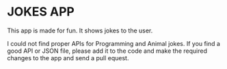 # JOKES APP

This app is made for fun. It shows jokes to the user.

I could not find proper APIs for Programming and Animal jokes. If you find a good API or JSON file, please add it to the code and make the required changes to the app and send a pull equest.


